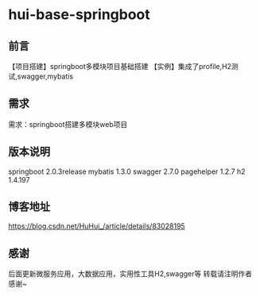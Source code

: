# hui-base-springboot
## 前言
【项目搭建】springboot多模块项目基础搭建
【实例】集成了profile,H2测试,swagger,mybatis
## 需求
需求：springboot搭建多模块web项目

## 版本说明

springboot 2.0.3release
mybatis 1.3.0
swagger 2.7.0
pagehelper 1.2.7
h2  1.4.197

## 博客地址
https://blog.csdn.net/HuHui_/article/details/83028195

## 感谢
后面更新微服务应用，大数据应用，实用性工具H2,swagger等
转载请注明作者感谢~



